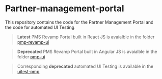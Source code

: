 # Partner-management-portal  

This repository contains the code for the Partner Management Portal and the code for automated UI Testing.

> **Latest** PMS Revamp Portal built in React JS is avaialble in the folder [pmp-revamp-ui](https://github.com/mosip/partner-management-portal/tree/release-1.2.2.x/pmp-revamp-ui)

> **Deprecated** PMS Revamp Portal built in Angular JS is avaialble in the folder [pmp-ui](https://github.com/mosip/partner-management-portal/tree/release-1.2.2.x/pmp-ui)

> Corresponding **deprecated** automated UI Testing is available in the [uitest-pmp](https://github.com/mosip/partner-management-portal/tree/release-1.2.2.x/uitest-pmp)
  
